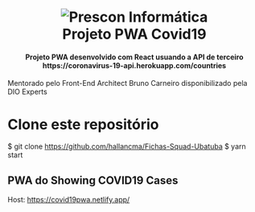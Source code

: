 <h1 align = "center">
    <img alt = "Prescon Informática" src = "http://www.presconinformatica.com.br/img/logo_prescon.png" />
    <br>
    Projeto PWA Covid19
</h1>

<h4 align = "center">
  Projeto PWA desenvolvido com React usuando a API de terceiro https://coronavirus-19-api.herokuapp.com/countries
</h4>


Mentorado pelo Front-End Architect Bruno Carneiro disponibilizado pela DIO Experts

# Clone este repositório
$ git clone https://github.com/hallancma/Fichas-Squad-Ubatuba
$ yarn start


## PWA do Showing COVID19 Cases

Host: https://covid19pwa.netlify.app/

